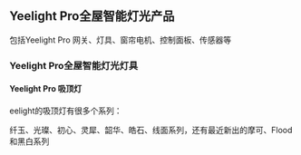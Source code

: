 

## Yeelight Pro全屋智能灯光产品
   包括Yeelight Pro 网关、灯具、窗帘电机、控制面板、传感器等
   
### Yeelight Pro全屋智能灯光灯具 

#### Yeelight Pro 吸顶灯

eelight的吸顶灯有很多个系列：

纤玉、光璨、初心、灵犀、韶华、皓石、线面系列，还有最近新出的摩可、Flood和黑白系列
